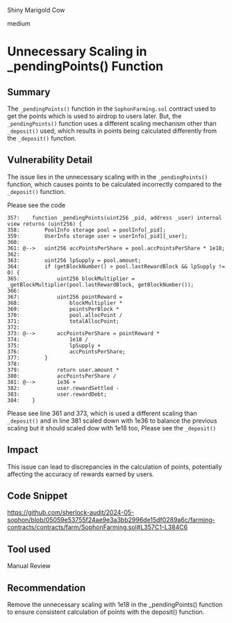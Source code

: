 Shiny Marigold Cow

medium

# Unnecessary Scaling in _pendingPoints() Function

## Summary
The `_pendingPoints()` function in the `SophonFarming.sol` contract used to get the points which is used to airdrop to users later. But, the `_pendingPoints()` function uses a different scaling mechanism other than `_deposit()` used, which results in points being calculated differently from the `_deposit()` function.

## Vulnerability Detail
The issue lies in the unnecessary scaling with in the `_pendingPoints()` function, which causes points to be calculated incorrectly compared to the `_deposit()` function.

Please see the code

```solidity
357:    function _pendingPoints(uint256 _pid, address _user) internal view returns (uint256) {
358:        PoolInfo storage pool = poolInfo[_pid];
359:        UserInfo storage user = userInfo[_pid][_user];
360:
361: @-->   uint256 accPointsPerShare = pool.accPointsPerShare * 1e18;
362:
363:        uint256 lpSupply = pool.amount;
364:        if (getBlockNumber() > pool.lastRewardBlock && lpSupply != 0) {
365:            uint256 blockMultiplier = _getBlockMultiplier(pool.lastRewardBlock, getBlockNumber());
366:
367:            uint256 pointReward =
368:                blockMultiplier *
369:                pointsPerBlock *
370:                pool.allocPoint /
371:                totalAllocPoint;
372:
373: @-->       accPointsPerShare = pointReward *
374:                1e18 /
375:                lpSupply +
376:                accPointsPerShare;
377:        }
378:        
379:            return user.amount *
380:            accPointsPerShare /
381: @-->       1e36 +
382:            user.rewardSettled -
383:            user.rewardDebt;
384:    }
```

Please see line 361 and 373, which is used a different scaling than `_deposit()` and in line 381 scaled down with 1e36 to balance the previous scaling but it should scaled dow with 1e18 too, Please see the `_deposit()`


## Impact
This issue can lead to discrepancies in the calculation of points, potentially affecting the accuracy of rewards earned by users.

## Code Snippet
https://github.com/sherlock-audit/2024-05-sophon/blob/05059e53755f24ae9e3a3bb2996de15df0289a6c/farming-contracts/contracts/farm/SophonFarming.sol#L357C1-L384C6

## Tool used

Manual Review

## Recommendation
Remove the unnecessary scaling with 1e18 in the _pendingPoints() function to ensure consistent calculation of points with the deposit() function.
